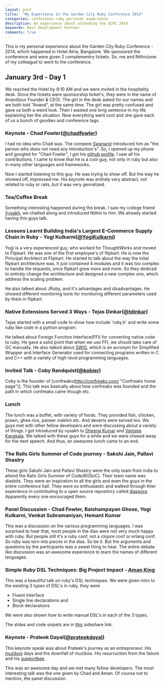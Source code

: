 ```yaml
---
layout: post
title:  "My Experience in the Garden City Ruby Conference 2014"
categories: conference ruby personal_experience
description: An experience about attending the GCRC 2014
keywords: Best Development Partner
comments: true
---
```


This is my personal experience about the Garden City Ruby Conference - 2014, which happened in Hotel Atria, Bangalore. We sponsored the conference and were given 2 complementry tickets. So, me and Nithin(one of my colleague's) went to the conference.

## January 3rd - Day 1

We reached the Hotel by 9:10 AM and we were invited in the hospitality desk. Since the tickets were sponsorship ticket's, they were in the name of Anand(our Founder & CEO). The girl in the desk asked for our names and we both told "Anand", at the same time. The girl was pretty confused and gave us both a weird look. Then I wasted one long sentence in my life explaining her the situation. Now everything went cool and she gave each of us a bunch of goodies and conference tags.


### Keynote - Chad Fowler([@chadfowler](https://twitter.com/chadfowler "Chad's twitter profile"))

I had no idea who Chad was. The compere [Swanand](https://twitter.com/_swanand "Swanand's twitter profile") introduced him as "the person who does not need any introduction's". So, I opened up my phone and googled for "Chad Fowler", I got his [github profile](https://github.com/chad "Chad's github profile"). I saw all his contributions. I came to know that he is a cool guy, not only in ruby but also in many other languages and frameworks.

Now I started listening to this guy. He was trying to show off. But the way he showed off, impressed me. His keynote was entirely very abstract, not related to ruby or rails, but it was very genralized.

### Tea/Coffee Break

Something interesting happened during the break. I saw my college friend [Vysakh](https://twitter.com/vysakh0 "Vysakh's twitter profile"), we chatted along and introduced Nithin to him. We already started having this guys talk.

### Lessons Learnt Building India's Largest E-Commerce Supply Chain in Ruby - Yogi Kulkarni([@YogiKulkarni](https://twitter.com/YogiKulkarni "Yogi's twitter profile"))

Yogi is a very experienced guy, who worked for ThoughtWorks and moved to Flipkart. He was one of the first employee's of flipkart. He is now the Principal Architect at Flipkart. He started to talk about the way the inital flipkart architecture was. It just contained 4 modules and it was too complex to handle the requests, once flipkart grew more and more. So they dediced to entirely change the architecture and designed a new complex one, which address the scaling problem.

He also talked about JRuby, and it's advantages and disadvantages. He showed different monitoring tools for monitoring different parameters used by them in flipkart.

### Native Extensions Served 3 Ways - Tejas Dinkar([@tdinkar](https://twitter.com/tdinkar "Tejas's twitter profile"))

Tejas started with a small code to show how include 'ruby.h' and write some ruby like code in a python program.

He talked about Foreign Function Interface(FFI) for converting native code to ruby. He gave a solid point that when we use FFI, we should take care of GC manually. He also talked about [SWIG](http://www.swig.org/ "SWIG home page"), which is an acronym for Simplified Wrapper and Interface Generator used for connecting programs written in C and C++ with a variety of high-level programming languages. 

### Invited Talk - Coby Randquist([@kobier](https://twitter.com/kobier "Koby's twitter profile"))

Coby is the founder of [confreaks(http://confreaks.com/ "Confreaks home page")]. This talk was basically about how confreaks was founded and the path in which confreaks came though etc.

### Lunch

The lunch was a buffet, with variety of foods. They provided fish, chicken, prawn, ghee rice, paneer makhni etc. And deserts were served too. We guys met with other fellow developers and were discussing about a variety of things. I got introduced by vysakh to [Dheeraj Kumar](https://twitter.com/codepodu "Dheeraj's twitter profile") and [Vamsee Kanakala](https://twitter.com/vamsee "Vamsee's twitter profile"). We talked with these guys for a while and we were chased away for the next speech. And thus, an awesome lunch came to an end.

### The Rails Girls Summer of Code journey - Sakshi Jain, Pallavi Shastry

These girls Sakshi Jain and Pallavi Shastry were the only team from india to attend the Rails Girls Summer of Code(RGSoC). Their team name was diasbits. They were an inspiration to all the girls and even the guys in the entire conference hall. They were so enthusiastic and walked through thier experience in contributing to a open source repository called [diaspora](https://github.com/diaspora/diaspora "Diaspora's github page"). Apparently every one encouraged them.

### Panel Discussion - Chad Fowler, Baishampayan Ghose, Yogi Kulkarni, Venkat Subramaniyan, Hemant Kumar

This was a discussion on the various programming languages. I was surprised to hear that, most people in the dias were not very much happy with ruby. But people still it's a ruby conf, not a clojure conf or erlang conf. So ruby was torn into pieces in the dias. So be it. But the arguments and questions by the participants was a sweet thing to hear. The entire debate like discussion was an awesome experience to learn the names of different languages.

### Simple Ruby DSL Techniques: Big Project Impact - [Aman King](http://www.amanking.com/ "Aman's home page")

This was a beautiful talk on ruby's DSL techniques. We were given intro to the existing 3 types of DSL's in ruby, they were

- Fluent Interface
- Single line declarations and
- Block declarations

We were also shown how to write manual DSL's in each of the 3 types.

The slides and code snipets are in [this](http://www.slideshare.net/amanking/simple-ruby-dsl-techniques-big-project-impact "Simple Ruby DSL Techniques: Big Project Impact!") sideshare link.

### Keynote - Prateek Dayal([@prateekdayal](https://twitter.com/prateekdayal "Prateek's twitter profile"))

This keynote speak was about Prateek's journey as an entrepreneur. His [muziboo](http://www.muziboo.com/ " muziboo's home page") days and the downfall of muziboo. His resurruction from the failure and his [supportbee](https://supportbee.com/ "supportbee's home page").

This was an awesome day and we met many fellow developers. The most interesting talk was the one given by Chad and Aman. Of course not to mention, the panel discussion.